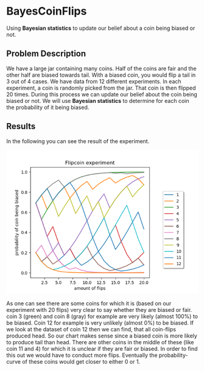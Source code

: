 # BayesCoinFlips
Using **Bayesian statistics** to update our belief about a coin being biased or not.

## Problem Description
We have a large jar containing many coins. Half of the coins are fair and the other half are biased towards tail. 
With a biased coin, you would flip a tail in 3 out of 4 cases. We have data from 12 different experiments. In each experiment, a coin is randomly picked from the jar. That coin is then flipped 20 times. During this process we can update our belief about the coin being biased or not. We will use **Bayesian statistics** to determine for each coin the probability of it being biased.

## Results

In the following you can see the result of the experiment.

![alt text](https://github.com/githubprgrammer/BayesCoinFlips/blob/master/Results.png)

As one can see there are some coins for which it is (based on our experiment with 20 flips) very clear to say whether they are biased or fair. coin 3 (green) and coin 8 (gray) for example are very likely (almost 100%) to be biased. Coin 12 for example is very unlikely (almost 0%) to be biased. If we look at the dataset of coin 12 then we can find, that all coin-flips produced head. So our chart makes sense since a biased coin is more likely to produce tail than head. There are other coins in the middle of these (like coin 11 and 4) for which it is unclear if they are fair or biased. In order to find this out we would have to conduct more
flips. Eventually the probability-curve of these coins would get closer to either 0 or 1.
